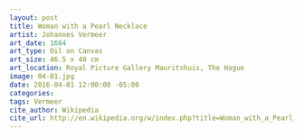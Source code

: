 ```yaml
---
layout: post
title: Woman with a Pearl Necklace
artist: Johannes Vermeer
art_date: 1664
art_type: Oil on Canvas
art_size: 46.5 x 40 cm
art_location: Royal Picture Gallery Mauritshuis, The Hague
image: 04-01.jpg
date: 2016-04-01 12:00:00 -05:00
categories:
tags: Vermeer
cite_author: Wikipedia
cite_url: http://en.wikipedia.org/w/index.php?title=Woman_with_a_Pearl_Necklace&oldid=588798278
---
```

